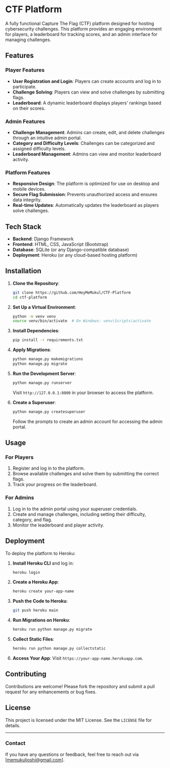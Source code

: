 # CTF Platform

A fully functional Capture The Flag (CTF) platform designed for hosting cybersecurity challenges. This platform provides an engaging environment for players, a leaderboard for tracking scores, and an admin interface for managing challenges.

## Features

### Player Features
- **User Registration and Login**: Players can create accounts and log in to participate.
- **Challenge Solving**: Players can view and solve challenges by submitting flags.
- **Leaderboard**: A dynamic leaderboard displays players' rankings based on their scores.

### Admin Features
- **Challenge Management**: Admins can create, edit, and delete challenges through an intuitive admin portal.
- **Category and Difficulty Levels**: Challenges can be categorized and assigned difficulty levels.
- **Leaderboard Management**: Admins can view and monitor leaderboard activity.

### Platform Features
- **Responsive Design**: The platform is optimized for use on desktop and mobile devices.
- **Secure Flag Submission**: Prevents unauthorized access and ensures data integrity.
- **Real-time Updates**: Automatically updates the leaderboard as players solve challenges.

## Tech Stack
- **Backend**: Django Framework
- **Frontend**: HTML, CSS, JavaScript (Bootstrap)
- **Database**: SQLite (or any Django-compatible database)
- **Deployment**: Heroku (or any cloud-based hosting platform)

## Installation

1. **Clone the Repository**:
   ```bash
   git clone https://github.com/HeyMeMukul/CTF-Platform
   cd ctf-platform
   ```

2. **Set Up a Virtual Environment**:
   ```bash
   python -m venv venv
   source venv/bin/activate  # On Windows: venv\Scripts\activate
   ```

3. **Install Dependencies**:
   ```bash
   pip install -r requirements.txt
   ```

4. **Apply Migrations**:
   ```bash
   python manage.py makemigrations
   python manage.py migrate
   ```

5. **Run the Development Server**:
   ```bash
   python manage.py runserver
   ```
   Visit `http://127.0.0.1:8000` in your browser to access the platform.

6. **Create a Superuser**:
   ```bash
   python manage.py createsuperuser
   ```
   Follow the prompts to create an admin account for accessing the admin portal.

## Usage

### For Players
1. Register and log in to the platform.
2. Browse available challenges and solve them by submitting the correct flags.
3. Track your progress on the leaderboard.

### For Admins
1. Log in to the admin portal using your superuser credentials.
2. Create and manage challenges, including setting their difficulty, category, and flag.
3. Monitor the leaderboard and player activity.

## Deployment

To deploy the platform to Heroku:
1. **Install Heroku CLI** and log in:
   ```bash
   heroku login
   ```

2. **Create a Heroku App**:
   ```bash
   heroku create your-app-name
   ```

3. **Push the Code to Heroku**:
   ```bash
   git push heroku main
   ```

4. **Run Migrations on Heroku**:
   ```bash
   heroku run python manage.py migrate
   ```

5. **Collect Static Files**:
   ```bash
   heroku run python manage.py collectstatic
   ```

6. **Access Your App**:
   Visit `https://your-app-name.herokuapp.com`.


## Contributing

Contributions are welcome! Please fork the repository and submit a pull request for any enhancements or bug fixes.

## License

This project is licensed under the MIT License. See the `LICENSE` file for details.

---

### Contact
If you have any questions or feedback, feel free to reach out via [memukuljoshi@gmail.com].

